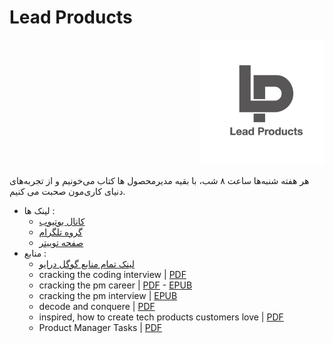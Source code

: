 

# Lead Products

<p align="right"><img src="logo.jpeg" width="200" /></p>

 
  هر هفته شنبه‌ها ساعت ۸ شب، با بقیه مدیرمحصول ها کتاب می‌خونیم و از تجربه‌های دنیای کاری‌مون صحبت می کنیم. 
 
  - لینک ها :
    - [کانال یوتیوب](https://www.youtube.com/channel/UCLBXU_qZErSCcK-KyfaWk2Q/about)
    - [گروه تلگرام](https://t.me/LeadProducts)
    - [صفحه توییتر](https://twitter.com/leadproducts)
  - منابع :
    - [لینک تمام منابع گوگل درایو](https://drive.google.com/drive/folders/1-ViYnIZjAJyFMiYB13to9BC9wffP1wOD?usp=sharing)
    - cracking the coding interview | [PDF](https://github.com/LeadProducts/LeadProducts.github.io/raw/main/Cracking_Coding_Interview.pdf)
    - cracking the pm career | [PDF](https://github.com/LeadProducts/LeadProducts.github.io/raw/main/Cracking_the_PM_Career_The_Skills_Frameworks_and_Practices_To_Become.pdf) - [EPUB](https://github.com/LeadProducts/LeadProducts.github.io/raw/main/Cracking_the_PM_Career_The_Skills%2C_Frameworks%2C_and_Practices_To.epub)
    - cracking the pm interview | [EPUB](https://github.com/LeadProducts/LeadProducts.github.io/raw/main/Cracking_the_PM_Interview_How_to_Land_a_Product_Manager_Job_in_Technology.epub)
    - decode and conquere | [PDF](https://github.com/LeadProducts/LeadProducts.github.io/raw/main/Decode_and_Conquer_Answers_to_Product_Management_Interviews_by_Lewis.pdf)
    - inspired, how to create tech products customers love | [PDF](https://github.com/LeadProducts/LeadProducts.github.io/raw/main/INSPIRED_%20How%20to%20Create%20Tech%20Products%20Customers%20Love.pdf)
    - Product Manager Tasks | [PDF](https://github.com/LeadProducts/LeadProducts.github.io/raw/main/Cracking_the_PM_career_01_1618724473.pdf)
